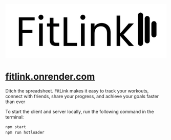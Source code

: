 ![FitLink Logo](client/src/public/logo_readme.png)

# [fitlink.onrender.com](https://fitlink.onrender.com)

Ditch the spreadsheet. FitLink makes it easy to track your workouts, connect with friends, share your progress, and achieve your goals faster than ever

To start the client and server locally, run the following command in the terminal:

```bash
npm start
npm run hotloader
```
